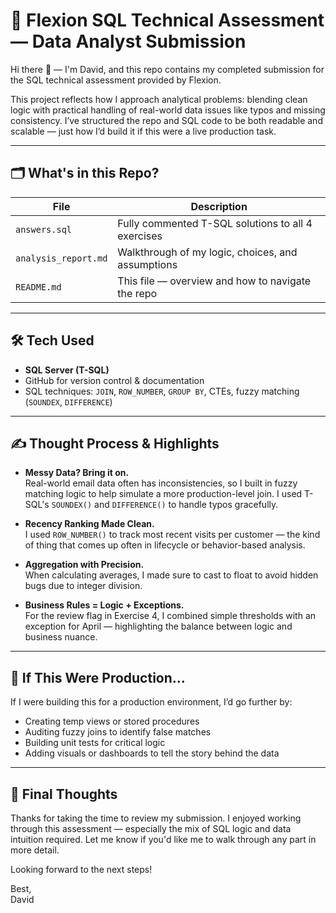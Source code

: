 # 🧠 Flexion SQL Technical Assessment — Data Analyst Submission

Hi there 👋 — I'm David, and this repo contains my completed submission for the SQL technical assessment provided by Flexion.

This project reflects how I approach analytical problems: blending clean logic with practical handling of real-world data issues like typos and missing consistency. I’ve structured the repo and SQL code to be both readable and scalable — just how I’d build it if this were a live production task.

---

## 🗂️ What's in this Repo?

| File               | Description                                                  |
|--------------------|--------------------------------------------------------------|
| `answers.sql`       | Fully commented T-SQL solutions to all 4 exercises            |
| `analysis_report.md`| Walkthrough of my logic, choices, and assumptions            |
| `README.md`         | This file — overview and how to navigate the repo            |

---

## 🛠️ Tech Used

- **SQL Server (T-SQL)**
- GitHub for version control & documentation
- SQL techniques: `JOIN`, `ROW_NUMBER`, `GROUP BY`, CTEs, fuzzy matching (`SOUNDEX`, `DIFFERENCE`)

---

## ✍️ Thought Process & Highlights

- **Messy Data? Bring it on.**  
  Real-world email data often has inconsistencies, so I built in fuzzy matching logic to help simulate a more production-level join. I used T-SQL's `SOUNDEX()` and `DIFFERENCE()` to handle typos gracefully.

- **Recency Ranking Made Clean.**  
  I used `ROW_NUMBER()` to track most recent visits per customer — the kind of thing that comes up often in lifecycle or behavior-based analysis.

- **Aggregation with Precision.**  
  When calculating averages, I made sure to cast to float to avoid hidden bugs due to integer division.

- **Business Rules = Logic + Exceptions.**  
  For the review flag in Exercise 4, I combined simple thresholds with an exception for April — highlighting the balance between logic and business nuance.

---

## 🧩 If This Were Production...

If I were building this for a production environment, I’d go further by:
- Creating temp views or stored procedures
- Auditing fuzzy joins to identify false matches
- Building unit tests for critical logic
- Adding visuals or dashboards to tell the story behind the data

---

## 🙌 Final Thoughts

Thanks for taking the time to review my submission. I enjoyed working through this assessment — especially the mix of SQL logic and data intuition required. Let me know if you'd like me to walk through any part in more detail.

Looking forward to the next steps!

Best,  
David
